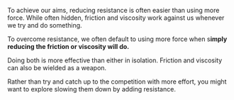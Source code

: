 To achieve our aims, reducing resistance is often easier than using more force. While often hidden, friction and viscosity work against us whenever we try and do something. 

To overcome resistance, we often default to using more force when s**imply reducing the friction or viscosity will do.** 

Doing both is more effective than either in isolation. Friction and viscosity can also be wielded as a weapon. 

Rather than try and catch up to the competition with more effort, you might want to explore slowing them down by adding resistance. 